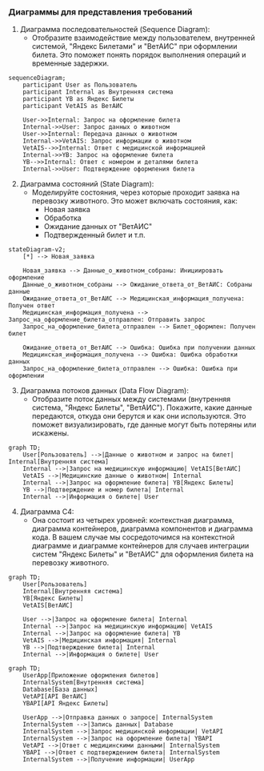 ### Диаграммы для представления требований

1. Диаграмма последовательностей (Sequence Diagram):
   - Отобразите взаимодействие между пользователем, внутренней системой, "Яндекс Билетами" и "ВетАИС" при оформлении билета. Это поможет понять порядок выполнения операций и временные задержки.

```mermaid
sequenceDiagram;
    participant User as Пользователь
    participant Internal as Внутренняя система
    participant YB as Яндекс Билеты
    participant VetAIS as ВетАИС

    User->>Internal: Запрос на оформление билета
    Internal->>User: Запрос данных о животном
    User->>Internal: Передача данных о животном
    Internal->>VetAIS: Запрос информации о животном
    VetAIS-->>Internal: Ответ с медицинской информацией
    Internal->>YB: Запрос на оформление билета
    YB-->>Internal: Ответ с номером и деталями билета
    Internal->>User: Подтверждение оформления билета
```

2. Диаграмма состояний (State Diagram):
   - Моделируйте состояния, через которые проходит заявка на перевозку животного. Это может включать состояния, как:
     - Новая заявка
     - Обработка
     - Ожидание данных от "ВетАИС"
     - Подтвержденный билет и т.п.

```mermaid
stateDiagram-v2;
    [*] --> Новая_заявка
    
    Новая_заявка --> Данные_о_животном_собраны: Инициировать оформление
    Данные_о_животном_собраны --> Ожидание_ответа_от_ВетАИС: Собраны данные
    Ожидание_ответа_от_ВетАИС --> Медицинская_информация_получена: Получен ответ
    Медицинская_информация_получена --> Запрос_на_оформление_билета_отправлен: Отправить запрос
    Запрос_на_оформление_билета_отправлен --> Билет_оформлен: Получен билет
    
    Ожидание_ответа_от_ВетАИС --> Ошибка: Ошибка при получении данных
    Медицинская_информация_получена --> Ошибка: Ошибка обработки данных
    Запрос_на_оформление_билета_отправлен --> Ошибка: Ошибка при оформлении
```

3. Диаграмма потоков данных (Data Flow Diagram):
   - Отобразите поток данных между системами (внутренняя система, "Яндекс Билеты", "ВетАИС"). Покажите, какие данные передаются, откуда они берутся и как они используются. Это поможет визуализировать, где данные могут быть потеряны или искажены.

```mermaid
graph TD;
    User[Pользователь] -->|Данные о животном и запрос на билет| Internal[Внутренняя система]
    Internal -->|Запрос на медицинскую информацию| VetAIS[ВетАИС]
    VetAIS -->|Медицинские данные о животном| Internal
    Internal -->|Запрос на оформление билета| YB[Яндекс Билеты]
    YB -->|Подтверждение и номер билета| Internal
    Internal -->|Информация о билете| User
```

4. Диаграмма C4:
   - Она состоит из четырех уровней: контекстная диаграмма, диаграмма контейнеров, диаграмма компонентов и диаграмма кода. В вашем случае мы сосредоточимся на контекстной диаграмме и диаграмме контейнеров для случаев интеграции систем "Яндекс Билеты" и "ВетАИС" для оформления билета на перевозку животного.

```mermaid
graph TD;
    User[Pользователь]
    Internal[Внутренняя система]
    YB[Яндекс Билеты]
    VetAIS[ВетАИС]

    User -->|Запрос на оформление билета| Internal
    Internal -->|Запрос на медицинскую информацию| VetAIS
    Internal -->|Запрос на оформление билета| YB
    VetAIS -->|Медицинская информация| Internal
    YB -->|Подтверждение билета| Internal
    Internal -->|Информация о билете| User
```

```mermaid
graph TD;
    UserApp[Приложение оформления билетов]
    InternalSystem[Внутренняя система]
    Database[База данных]
    VetAPI[API ВетАИС]
    YBAPI[API Яндекс Билеты]

    UserApp -->|Отправка данных о запросе| InternalSystem
    InternalSystem -->|Запись данных| Database
    InternalSystem -->|Запрос медицинской информации| VetAPI
    InternalSystem -->|Запрос на оформление билета| YBAPI
    VetAPI -->|Ответ с медицинскими данными| InternalSystem
    YBAPI -->|Ответ с подтверждением билета| InternalSystem
    InternalSystem -->|Получение информации| UserApp
```
